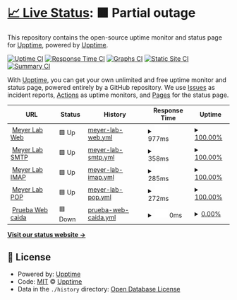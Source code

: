 # [📈 Live Status](https://demo.upptime.js.org): <!--live status--> **🟧 Partial outage**

This repository contains the open-source uptime monitor and status page for [Upptime](https://upptime.js.org), powered by [Upptime](https://github.com/upptime/upptime).

[![Uptime CI](https://github.com/upptime/upptime/workflows/Uptime%20CI/badge.svg)](https://github.com/upptime/upptime/actions?query=workflow%3A%22Uptime+CI%22)
[![Response Time CI](https://github.com/upptime/upptime/workflows/Response%20Time%20CI/badge.svg)](https://github.com/upptime/upptime/actions?query=workflow%3A%22Response+Time+CI%22)
[![Graphs CI](https://github.com/upptime/upptime/workflows/Graphs%20CI/badge.svg)](https://github.com/upptime/upptime/actions?query=workflow%3A%22Graphs+CI%22)
[![Static Site CI](https://github.com/upptime/upptime/workflows/Static%20Site%20CI/badge.svg)](https://github.com/upptime/upptime/actions?query=workflow%3A%22Static+Site+CI%22)
[![Summary CI](https://github.com/upptime/upptime/workflows/Summary%20CI/badge.svg)](https://github.com/upptime/upptime/actions?query=workflow%3A%22Summary+CI%22)

With [Upptime](https://upptime.js.org), you can get your own unlimited and free uptime monitor and status page, powered entirely by a GitHub repository. We use [Issues](https://github.com/upptime/upptime/issues) as incident reports, [Actions](https://github.com/upptime/upptime/actions) as uptime monitors, and [Pages](https://demo.upptime.js.org) for the status page.

<!--start: status pages-->
<!-- This summary is generated by Upptime (https://github.com/upptime/upptime) -->
<!-- Do not edit this manually, your changes will be overwritten -->
<!-- prettier-ignore -->
| URL | Status | History | Response Time | Uptime |
| --- | ------ | ------- | ------------- | ------ |
| <img alt="" src="https://icons.duckduckgo.com/ip3/www.meyerlab.com.py.ico" height="13"> [Meyer Lab Web](https://www.meyerlab.com.py/) | 🟩 Up | [meyer-lab-web.yml](https://github.com/elias0397/statuspage_meyer/commits/HEAD/history/meyer-lab-web.yml) | <details><summary><img alt="Response time graph" src="./graphs/meyer-lab-web/response-time-week.png" height="20"> 977ms</summary><br><a href="https://https://elias0397.github.io/statuspage_meyer//history/meyer-lab-web"><img alt="Response time 844" src="https://img.shields.io/endpoint?url=https%3A%2F%2Fraw.githubusercontent.com%2Felias0397%2Fstatuspage_meyer%2FHEAD%2Fapi%2Fmeyer-lab-web%2Fresponse-time.json"></a><br><a href="https://https://elias0397.github.io/statuspage_meyer//history/meyer-lab-web"><img alt="24-hour response time 562" src="https://img.shields.io/endpoint?url=https%3A%2F%2Fraw.githubusercontent.com%2Felias0397%2Fstatuspage_meyer%2FHEAD%2Fapi%2Fmeyer-lab-web%2Fresponse-time-day.json"></a><br><a href="https://https://elias0397.github.io/statuspage_meyer//history/meyer-lab-web"><img alt="7-day response time 977" src="https://img.shields.io/endpoint?url=https%3A%2F%2Fraw.githubusercontent.com%2Felias0397%2Fstatuspage_meyer%2FHEAD%2Fapi%2Fmeyer-lab-web%2Fresponse-time-week.json"></a><br><a href="https://https://elias0397.github.io/statuspage_meyer//history/meyer-lab-web"><img alt="30-day response time 931" src="https://img.shields.io/endpoint?url=https%3A%2F%2Fraw.githubusercontent.com%2Felias0397%2Fstatuspage_meyer%2FHEAD%2Fapi%2Fmeyer-lab-web%2Fresponse-time-month.json"></a><br><a href="https://https://elias0397.github.io/statuspage_meyer//history/meyer-lab-web"><img alt="1-year response time 799" src="https://img.shields.io/endpoint?url=https%3A%2F%2Fraw.githubusercontent.com%2Felias0397%2Fstatuspage_meyer%2FHEAD%2Fapi%2Fmeyer-lab-web%2Fresponse-time-year.json"></a></details> | <details><summary><a href="https://https://elias0397.github.io/statuspage_meyer//history/meyer-lab-web">100.00%</a></summary><a href="https://https://elias0397.github.io/statuspage_meyer//history/meyer-lab-web"><img alt="All-time uptime 99.95%" src="https://img.shields.io/endpoint?url=https%3A%2F%2Fraw.githubusercontent.com%2Felias0397%2Fstatuspage_meyer%2FHEAD%2Fapi%2Fmeyer-lab-web%2Fuptime.json"></a><br><a href="https://https://elias0397.github.io/statuspage_meyer//history/meyer-lab-web"><img alt="24-hour uptime 100.00%" src="https://img.shields.io/endpoint?url=https%3A%2F%2Fraw.githubusercontent.com%2Felias0397%2Fstatuspage_meyer%2FHEAD%2Fapi%2Fmeyer-lab-web%2Fuptime-day.json"></a><br><a href="https://https://elias0397.github.io/statuspage_meyer//history/meyer-lab-web"><img alt="7-day uptime 100.00%" src="https://img.shields.io/endpoint?url=https%3A%2F%2Fraw.githubusercontent.com%2Felias0397%2Fstatuspage_meyer%2FHEAD%2Fapi%2Fmeyer-lab-web%2Fuptime-week.json"></a><br><a href="https://https://elias0397.github.io/statuspage_meyer//history/meyer-lab-web"><img alt="30-day uptime 99.70%" src="https://img.shields.io/endpoint?url=https%3A%2F%2Fraw.githubusercontent.com%2Felias0397%2Fstatuspage_meyer%2FHEAD%2Fapi%2Fmeyer-lab-web%2Fuptime-month.json"></a><br><a href="https://https://elias0397.github.io/statuspage_meyer//history/meyer-lab-web"><img alt="1-year uptime 99.94%" src="https://img.shields.io/endpoint?url=https%3A%2F%2Fraw.githubusercontent.com%2Felias0397%2Fstatuspage_meyer%2FHEAD%2Fapi%2Fmeyer-lab-web%2Fuptime-year.json"></a></details>
| <img alt="" src="https://icons.duckduckgo.com/ip3/null.ico" height="13"> [Meyer Lab SMTP](vps-1397470-x.dattaweb.com) | 🟩 Up | [meyer-lab-smtp.yml](https://github.com/elias0397/statuspage_meyer/commits/HEAD/history/meyer-lab-smtp.yml) | <details><summary><img alt="Response time graph" src="./graphs/meyer-lab-smtp/response-time-week.png" height="20"> 358ms</summary><br><a href="https://https://elias0397.github.io/statuspage_meyer//history/meyer-lab-smtp"><img alt="Response time 351" src="https://img.shields.io/endpoint?url=https%3A%2F%2Fraw.githubusercontent.com%2Felias0397%2Fstatuspage_meyer%2FHEAD%2Fapi%2Fmeyer-lab-smtp%2Fresponse-time.json"></a><br><a href="https://https://elias0397.github.io/statuspage_meyer//history/meyer-lab-smtp"><img alt="24-hour response time 350" src="https://img.shields.io/endpoint?url=https%3A%2F%2Fraw.githubusercontent.com%2Felias0397%2Fstatuspage_meyer%2FHEAD%2Fapi%2Fmeyer-lab-smtp%2Fresponse-time-day.json"></a><br><a href="https://https://elias0397.github.io/statuspage_meyer//history/meyer-lab-smtp"><img alt="7-day response time 358" src="https://img.shields.io/endpoint?url=https%3A%2F%2Fraw.githubusercontent.com%2Felias0397%2Fstatuspage_meyer%2FHEAD%2Fapi%2Fmeyer-lab-smtp%2Fresponse-time-week.json"></a><br><a href="https://https://elias0397.github.io/statuspage_meyer//history/meyer-lab-smtp"><img alt="30-day response time 363" src="https://img.shields.io/endpoint?url=https%3A%2F%2Fraw.githubusercontent.com%2Felias0397%2Fstatuspage_meyer%2FHEAD%2Fapi%2Fmeyer-lab-smtp%2Fresponse-time-month.json"></a><br><a href="https://https://elias0397.github.io/statuspage_meyer//history/meyer-lab-smtp"><img alt="1-year response time 379" src="https://img.shields.io/endpoint?url=https%3A%2F%2Fraw.githubusercontent.com%2Felias0397%2Fstatuspage_meyer%2FHEAD%2Fapi%2Fmeyer-lab-smtp%2Fresponse-time-year.json"></a></details> | <details><summary><a href="https://https://elias0397.github.io/statuspage_meyer//history/meyer-lab-smtp">100.00%</a></summary><a href="https://https://elias0397.github.io/statuspage_meyer//history/meyer-lab-smtp"><img alt="All-time uptime 99.81%" src="https://img.shields.io/endpoint?url=https%3A%2F%2Fraw.githubusercontent.com%2Felias0397%2Fstatuspage_meyer%2FHEAD%2Fapi%2Fmeyer-lab-smtp%2Fuptime.json"></a><br><a href="https://https://elias0397.github.io/statuspage_meyer//history/meyer-lab-smtp"><img alt="24-hour uptime 100.00%" src="https://img.shields.io/endpoint?url=https%3A%2F%2Fraw.githubusercontent.com%2Felias0397%2Fstatuspage_meyer%2FHEAD%2Fapi%2Fmeyer-lab-smtp%2Fuptime-day.json"></a><br><a href="https://https://elias0397.github.io/statuspage_meyer//history/meyer-lab-smtp"><img alt="7-day uptime 100.00%" src="https://img.shields.io/endpoint?url=https%3A%2F%2Fraw.githubusercontent.com%2Felias0397%2Fstatuspage_meyer%2FHEAD%2Fapi%2Fmeyer-lab-smtp%2Fuptime-week.json"></a><br><a href="https://https://elias0397.github.io/statuspage_meyer//history/meyer-lab-smtp"><img alt="30-day uptime 99.76%" src="https://img.shields.io/endpoint?url=https%3A%2F%2Fraw.githubusercontent.com%2Felias0397%2Fstatuspage_meyer%2FHEAD%2Fapi%2Fmeyer-lab-smtp%2Fuptime-month.json"></a><br><a href="https://https://elias0397.github.io/statuspage_meyer//history/meyer-lab-smtp"><img alt="1-year uptime 99.76%" src="https://img.shields.io/endpoint?url=https%3A%2F%2Fraw.githubusercontent.com%2Felias0397%2Fstatuspage_meyer%2FHEAD%2Fapi%2Fmeyer-lab-smtp%2Fuptime-year.json"></a></details>
| <img alt="" src="https://icons.duckduckgo.com/ip3/null.ico" height="13"> [Meyer Lab IMAP](vps-1397470-x.dattaweb.com) | 🟩 Up | [meyer-lab-imap.yml](https://github.com/elias0397/statuspage_meyer/commits/HEAD/history/meyer-lab-imap.yml) | <details><summary><img alt="Response time graph" src="./graphs/meyer-lab-imap/response-time-week.png" height="20"> 285ms</summary><br><a href="https://https://elias0397.github.io/statuspage_meyer//history/meyer-lab-imap"><img alt="Response time 301" src="https://img.shields.io/endpoint?url=https%3A%2F%2Fraw.githubusercontent.com%2Felias0397%2Fstatuspage_meyer%2FHEAD%2Fapi%2Fmeyer-lab-imap%2Fresponse-time.json"></a><br><a href="https://https://elias0397.github.io/statuspage_meyer//history/meyer-lab-imap"><img alt="24-hour response time 217" src="https://img.shields.io/endpoint?url=https%3A%2F%2Fraw.githubusercontent.com%2Felias0397%2Fstatuspage_meyer%2FHEAD%2Fapi%2Fmeyer-lab-imap%2Fresponse-time-day.json"></a><br><a href="https://https://elias0397.github.io/statuspage_meyer//history/meyer-lab-imap"><img alt="7-day response time 285" src="https://img.shields.io/endpoint?url=https%3A%2F%2Fraw.githubusercontent.com%2Felias0397%2Fstatuspage_meyer%2FHEAD%2Fapi%2Fmeyer-lab-imap%2Fresponse-time-week.json"></a><br><a href="https://https://elias0397.github.io/statuspage_meyer//history/meyer-lab-imap"><img alt="30-day response time 300" src="https://img.shields.io/endpoint?url=https%3A%2F%2Fraw.githubusercontent.com%2Felias0397%2Fstatuspage_meyer%2FHEAD%2Fapi%2Fmeyer-lab-imap%2Fresponse-time-month.json"></a><br><a href="https://https://elias0397.github.io/statuspage_meyer//history/meyer-lab-imap"><img alt="1-year response time 308" src="https://img.shields.io/endpoint?url=https%3A%2F%2Fraw.githubusercontent.com%2Felias0397%2Fstatuspage_meyer%2FHEAD%2Fapi%2Fmeyer-lab-imap%2Fresponse-time-year.json"></a></details> | <details><summary><a href="https://https://elias0397.github.io/statuspage_meyer//history/meyer-lab-imap">100.00%</a></summary><a href="https://https://elias0397.github.io/statuspage_meyer//history/meyer-lab-imap"><img alt="All-time uptime 99.83%" src="https://img.shields.io/endpoint?url=https%3A%2F%2Fraw.githubusercontent.com%2Felias0397%2Fstatuspage_meyer%2FHEAD%2Fapi%2Fmeyer-lab-imap%2Fuptime.json"></a><br><a href="https://https://elias0397.github.io/statuspage_meyer//history/meyer-lab-imap"><img alt="24-hour uptime 100.00%" src="https://img.shields.io/endpoint?url=https%3A%2F%2Fraw.githubusercontent.com%2Felias0397%2Fstatuspage_meyer%2FHEAD%2Fapi%2Fmeyer-lab-imap%2Fuptime-day.json"></a><br><a href="https://https://elias0397.github.io/statuspage_meyer//history/meyer-lab-imap"><img alt="7-day uptime 100.00%" src="https://img.shields.io/endpoint?url=https%3A%2F%2Fraw.githubusercontent.com%2Felias0397%2Fstatuspage_meyer%2FHEAD%2Fapi%2Fmeyer-lab-imap%2Fuptime-week.json"></a><br><a href="https://https://elias0397.github.io/statuspage_meyer//history/meyer-lab-imap"><img alt="30-day uptime 99.77%" src="https://img.shields.io/endpoint?url=https%3A%2F%2Fraw.githubusercontent.com%2Felias0397%2Fstatuspage_meyer%2FHEAD%2Fapi%2Fmeyer-lab-imap%2Fuptime-month.json"></a><br><a href="https://https://elias0397.github.io/statuspage_meyer//history/meyer-lab-imap"><img alt="1-year uptime 99.79%" src="https://img.shields.io/endpoint?url=https%3A%2F%2Fraw.githubusercontent.com%2Felias0397%2Fstatuspage_meyer%2FHEAD%2Fapi%2Fmeyer-lab-imap%2Fuptime-year.json"></a></details>
| <img alt="" src="https://icons.duckduckgo.com/ip3/null.ico" height="13"> [Meyer Lab POP](vps-1397470-x.dattaweb.com) | 🟩 Up | [meyer-lab-pop.yml](https://github.com/elias0397/statuspage_meyer/commits/HEAD/history/meyer-lab-pop.yml) | <details><summary><img alt="Response time graph" src="./graphs/meyer-lab-pop/response-time-week.png" height="20"> 272ms</summary><br><a href="https://https://elias0397.github.io/statuspage_meyer//history/meyer-lab-pop"><img alt="Response time 263" src="https://img.shields.io/endpoint?url=https%3A%2F%2Fraw.githubusercontent.com%2Felias0397%2Fstatuspage_meyer%2FHEAD%2Fapi%2Fmeyer-lab-pop%2Fresponse-time.json"></a><br><a href="https://https://elias0397.github.io/statuspage_meyer//history/meyer-lab-pop"><img alt="24-hour response time 267" src="https://img.shields.io/endpoint?url=https%3A%2F%2Fraw.githubusercontent.com%2Felias0397%2Fstatuspage_meyer%2FHEAD%2Fapi%2Fmeyer-lab-pop%2Fresponse-time-day.json"></a><br><a href="https://https://elias0397.github.io/statuspage_meyer//history/meyer-lab-pop"><img alt="7-day response time 272" src="https://img.shields.io/endpoint?url=https%3A%2F%2Fraw.githubusercontent.com%2Felias0397%2Fstatuspage_meyer%2FHEAD%2Fapi%2Fmeyer-lab-pop%2Fresponse-time-week.json"></a><br><a href="https://https://elias0397.github.io/statuspage_meyer//history/meyer-lab-pop"><img alt="30-day response time 253" src="https://img.shields.io/endpoint?url=https%3A%2F%2Fraw.githubusercontent.com%2Felias0397%2Fstatuspage_meyer%2FHEAD%2Fapi%2Fmeyer-lab-pop%2Fresponse-time-month.json"></a><br><a href="https://https://elias0397.github.io/statuspage_meyer//history/meyer-lab-pop"><img alt="1-year response time 273" src="https://img.shields.io/endpoint?url=https%3A%2F%2Fraw.githubusercontent.com%2Felias0397%2Fstatuspage_meyer%2FHEAD%2Fapi%2Fmeyer-lab-pop%2Fresponse-time-year.json"></a></details> | <details><summary><a href="https://https://elias0397.github.io/statuspage_meyer//history/meyer-lab-pop">100.00%</a></summary><a href="https://https://elias0397.github.io/statuspage_meyer//history/meyer-lab-pop"><img alt="All-time uptime 99.84%" src="https://img.shields.io/endpoint?url=https%3A%2F%2Fraw.githubusercontent.com%2Felias0397%2Fstatuspage_meyer%2FHEAD%2Fapi%2Fmeyer-lab-pop%2Fuptime.json"></a><br><a href="https://https://elias0397.github.io/statuspage_meyer//history/meyer-lab-pop"><img alt="24-hour uptime 100.00%" src="https://img.shields.io/endpoint?url=https%3A%2F%2Fraw.githubusercontent.com%2Felias0397%2Fstatuspage_meyer%2FHEAD%2Fapi%2Fmeyer-lab-pop%2Fuptime-day.json"></a><br><a href="https://https://elias0397.github.io/statuspage_meyer//history/meyer-lab-pop"><img alt="7-day uptime 100.00%" src="https://img.shields.io/endpoint?url=https%3A%2F%2Fraw.githubusercontent.com%2Felias0397%2Fstatuspage_meyer%2FHEAD%2Fapi%2Fmeyer-lab-pop%2Fuptime-week.json"></a><br><a href="https://https://elias0397.github.io/statuspage_meyer//history/meyer-lab-pop"><img alt="30-day uptime 99.77%" src="https://img.shields.io/endpoint?url=https%3A%2F%2Fraw.githubusercontent.com%2Felias0397%2Fstatuspage_meyer%2FHEAD%2Fapi%2Fmeyer-lab-pop%2Fuptime-month.json"></a><br><a href="https://https://elias0397.github.io/statuspage_meyer//history/meyer-lab-pop"><img alt="1-year uptime 99.80%" src="https://img.shields.io/endpoint?url=https%3A%2F%2Fraw.githubusercontent.com%2Felias0397%2Fstatuspage_meyer%2FHEAD%2Fapi%2Fmeyer-lab-pop%2Fuptime-year.json"></a></details>
| <img alt="" src="https://icons.duckduckgo.com/ip3/null.ico" height="13"> [Prueba Web caida](web.caida.com.nz) | 🟥 Down | [prueba-web-caida.yml](https://github.com/elias0397/statuspage_meyer/commits/HEAD/history/prueba-web-caida.yml) | <details><summary><img alt="Response time graph" src="./graphs/prueba-web-caida/response-time-week.png" height="20"> 0ms</summary><br><a href="https://https://elias0397.github.io/statuspage_meyer//history/prueba-web-caida"><img alt="Response time 0" src="https://img.shields.io/endpoint?url=https%3A%2F%2Fraw.githubusercontent.com%2Felias0397%2Fstatuspage_meyer%2FHEAD%2Fapi%2Fprueba-web-caida%2Fresponse-time.json"></a><br><a href="https://https://elias0397.github.io/statuspage_meyer//history/prueba-web-caida"><img alt="24-hour response time 0" src="https://img.shields.io/endpoint?url=https%3A%2F%2Fraw.githubusercontent.com%2Felias0397%2Fstatuspage_meyer%2FHEAD%2Fapi%2Fprueba-web-caida%2Fresponse-time-day.json"></a><br><a href="https://https://elias0397.github.io/statuspage_meyer//history/prueba-web-caida"><img alt="7-day response time 0" src="https://img.shields.io/endpoint?url=https%3A%2F%2Fraw.githubusercontent.com%2Felias0397%2Fstatuspage_meyer%2FHEAD%2Fapi%2Fprueba-web-caida%2Fresponse-time-week.json"></a><br><a href="https://https://elias0397.github.io/statuspage_meyer//history/prueba-web-caida"><img alt="30-day response time 0" src="https://img.shields.io/endpoint?url=https%3A%2F%2Fraw.githubusercontent.com%2Felias0397%2Fstatuspage_meyer%2FHEAD%2Fapi%2Fprueba-web-caida%2Fresponse-time-month.json"></a><br><a href="https://https://elias0397.github.io/statuspage_meyer//history/prueba-web-caida"><img alt="1-year response time 0" src="https://img.shields.io/endpoint?url=https%3A%2F%2Fraw.githubusercontent.com%2Felias0397%2Fstatuspage_meyer%2FHEAD%2Fapi%2Fprueba-web-caida%2Fresponse-time-year.json"></a></details> | <details><summary><a href="https://https://elias0397.github.io/statuspage_meyer//history/prueba-web-caida">0.00%</a></summary><a href="https://https://elias0397.github.io/statuspage_meyer//history/prueba-web-caida"><img alt="All-time uptime 0.00%" src="https://img.shields.io/endpoint?url=https%3A%2F%2Fraw.githubusercontent.com%2Felias0397%2Fstatuspage_meyer%2FHEAD%2Fapi%2Fprueba-web-caida%2Fuptime.json"></a><br><a href="https://https://elias0397.github.io/statuspage_meyer//history/prueba-web-caida"><img alt="24-hour uptime 0.00%" src="https://img.shields.io/endpoint?url=https%3A%2F%2Fraw.githubusercontent.com%2Felias0397%2Fstatuspage_meyer%2FHEAD%2Fapi%2Fprueba-web-caida%2Fuptime-day.json"></a><br><a href="https://https://elias0397.github.io/statuspage_meyer//history/prueba-web-caida"><img alt="7-day uptime 0.00%" src="https://img.shields.io/endpoint?url=https%3A%2F%2Fraw.githubusercontent.com%2Felias0397%2Fstatuspage_meyer%2FHEAD%2Fapi%2Fprueba-web-caida%2Fuptime-week.json"></a><br><a href="https://https://elias0397.github.io/statuspage_meyer//history/prueba-web-caida"><img alt="30-day uptime 0.00%" src="https://img.shields.io/endpoint?url=https%3A%2F%2Fraw.githubusercontent.com%2Felias0397%2Fstatuspage_meyer%2FHEAD%2Fapi%2Fprueba-web-caida%2Fuptime-month.json"></a><br><a href="https://https://elias0397.github.io/statuspage_meyer//history/prueba-web-caida"><img alt="1-year uptime 0.00%" src="https://img.shields.io/endpoint?url=https%3A%2F%2Fraw.githubusercontent.com%2Felias0397%2Fstatuspage_meyer%2FHEAD%2Fapi%2Fprueba-web-caida%2Fuptime-year.json"></a></details>

<!--end: status pages-->

[**Visit our status website →**](https://demo.upptime.js.org)

## 📄 License

- Powered by: [Upptime](https://github.com/upptime/upptime)
- Code: [MIT](./LICENSE) © [Upptime](https://upptime.js.org)
- Data in the `./history` directory: [Open Database License](https://opendatacommons.org/licenses/odbl/1-0/)
